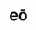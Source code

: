 ---
title: eō
meaning: to go
ch: [seven, fourteen, seventeen, f2, f]
pos: verb
inf: īre
conjugation: irregular
six: y
---